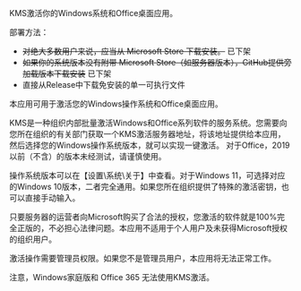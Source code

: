 KMS激活你的Windows系统和Office桌面应用。

部署方法：
- ~~对绝大多数用户来说，应当从 Microsoft Store 下载安装。~~ 已下架
- ~~如果你的系统版本没有附带 Microsoft Store（如服务器版本），GitHub提供旁加载版本下载安装~~ 已下架
- 直接从Release中下载免安装的单一可执行文件

本应用可用于激活您的Windows操作系统和Office桌面应用。

KMS是一种组织内部批量激活Windows和Office系列软件的服务系统。您需要向您所在组织的有关部门获取一个KMS激活服务器地址，将该地址提供给本应用，然后选择您的Windows操作系统版本，就可以实现一键激活。
对于Office，2019以前（不含）的版本未经测试，请谨慎使用。

操作系统版本可以在【设置\系统\关于】中查看。对于Windows 11，可选择对应的Windows 10版本，二者完全通用。如果您所在组织提供了特殊的激活密钥，也可以直接手动输入。

只要服务器的运营者向Microsoft购买了合法的授权，您激活的软件就是100%完全正版的，不必担心法律问题。本应用不适用于个人用户及未获得Microsoft授权的组织用户。

激活操作需要管理员权限。如果您不是管理员用户，本应用将无法正常工作。

注意，Windows家庭版和 Office 365 无法使用KMS激活。
